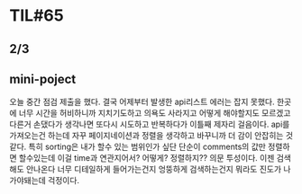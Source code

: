 # TIL#65

## 2/3

## mini-poject

오늘 중간 점검 제출을 했다. 결국 어제부터 발생한 api리스트 에러는 잡지 못했다. 한곳에 너무 시간을 허비하니까 지치기도하고 의욕도 사라지고 어떻게 해야할지도 모르겠고 다른거 손댔다가 생각나면 또다시 시도하고 반복하다가 이틀째 제자리 걸음이다. api를 가져오는건 하는데 자꾸 페이지네이션과 정렬을 생각하고 바꾸니까 더 감이 안잡히는 것같다. 특히 sorting은 내가 할수 있는 범위인가 싶단 단순이 comments의 값만 정렬하면 할수있는데 이걸 time과 연관지어서? 어떻게? 정렬하지?? 의문 투성이다. 이젠 검색해도 안나온다 너무 디테일하게 들어가는건지 엉뚱하게 검색하는건지 뭐라도 진도가 나가야돼는데 걱정이다.
